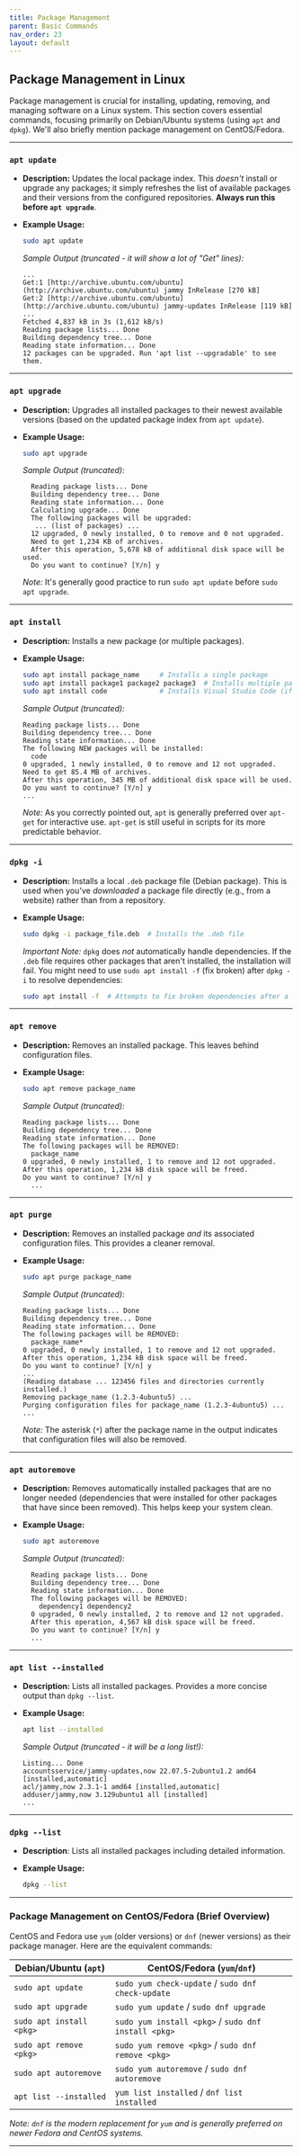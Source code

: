 ```yaml
---
title: Package Management
parent: Basic Commands
nav_order: 23
layout: default
---
```


## Package Management in Linux

Package management is crucial for installing, updating, removing, and managing software on a Linux system. This section covers essential commands, focusing primarily on Debian/Ubuntu systems (using `apt` and `dpkg`). We'll also briefly mention package management on CentOS/Fedora.

---

### `apt update`

- **Description:** Updates the local package index. This _doesn't_ install or upgrade any packages; it simply refreshes the list of available packages and their versions from the configured repositories. **Always run this before `apt upgrade`**.
- **Example Usage:**

  ```bash
  sudo apt update
  ```

  _Sample Output (truncated - it will show a lot of "Get" lines):_

  ```
  ...
  Get:1 [http://archive.ubuntu.com/ubuntu](http://archive.ubuntu.com/ubuntu) jammy InRelease [270 kB]
  Get:2 [http://archive.ubuntu.com/ubuntu](http://archive.ubuntu.com/ubuntu) jammy-updates InRelease [119 kB]
  ...
  Fetched 4,837 kB in 3s (1,612 kB/s)
  Reading package lists... Done
  Building dependency tree... Done
  Reading state information... Done
  12 packages can be upgraded. Run 'apt list --upgradable' to see them.
  ```

---

### `apt upgrade`

- **Description:** Upgrades all installed packages to their newest available versions (based on the updated package index from `apt update`).
- **Example Usage:**

  ```bash
  sudo apt upgrade
  ```

  _Sample Output (truncated):_

  ```
    Reading package lists... Done
    Building dependency tree... Done
    Reading state information... Done
    Calculating upgrade... Done
    The following packages will be upgraded:
     ... (list of packages) ...
    12 upgraded, 0 newly installed, 0 to remove and 0 not upgraded.
    Need to get 1,234 KB of archives.
    After this operation, 5,678 kB of additional disk space will be used.
    Do you want to continue? [Y/n] y
  ```

  _Note:_ It's generally good practice to run `sudo apt update` before `sudo apt upgrade`.

---

### `apt install`

- **Description:** Installs a new package (or multiple packages).
- **Example Usage:**

  ```bash
  sudo apt install package_name     # Installs a single package
  sudo apt install package1 package2 package3  # Installs multiple packages
  sudo apt install code             # Installs Visual Studio Code (if available in the repository)
  ```

  _Sample Output (truncated):_

  ```
  Reading package lists... Done
  Building dependency tree... Done
  Reading state information... Done
  The following NEW packages will be installed:
    code
  0 upgraded, 1 newly installed, 0 to remove and 12 not upgraded.
  Need to get 85.4 MB of archives.
  After this operation, 345 MB of additional disk space will be used.
  Do you want to continue? [Y/n] y
  ...
  ```

  _Note:_ As you correctly pointed out, `apt` is generally preferred over `apt-get` for interactive use. `apt-get` is still useful in scripts for its more predictable behavior.

---

### `dpkg -i`

- **Description:** Installs a local `.deb` package file (Debian package). This is used when you've _downloaded_ a package file directly (e.g., from a website) rather than from a repository.
- **Example Usage:**

  ```bash
  sudo dpkg -i package_file.deb  # Installs the .deb file
  ```

  _Important Note:_ `dpkg` does _not_ automatically handle dependencies. If the `.deb` file requires other packages that aren't installed, the installation will fail. You might need to use `sudo apt install -f` (fix broken) after `dpkg -i` to resolve dependencies:

  ```bash
  sudo apt install -f  # Attempts to fix broken dependencies after a dpkg installation.
  ```

---

### `apt remove`

- **Description:** Removes an installed package. This leaves behind configuration files.
- **Example Usage:**

  ```bash
  sudo apt remove package_name
  ```

  _Sample Output (truncated):_

  ```
  Reading package lists... Done
  Building dependency tree... Done
  Reading state information... Done
  The following packages will be REMOVED:
    package_name
  0 upgraded, 0 newly installed, 1 to remove and 12 not upgraded.
  After this operation, 1,234 kB disk space will be freed.
  Do you want to continue? [Y/n] y
    ...
  ```

---

### `apt purge`

- **Description:** Removes an installed package _and_ its associated configuration files. This provides a cleaner removal.
- **Example Usage:**

  ```bash
  sudo apt purge package_name
  ```

  _Sample Output (truncated):_

  ```
  Reading package lists... Done
  Building dependency tree... Done
  Reading state information... Done
  The following packages will be REMOVED:
    package_name*
  0 upgraded, 0 newly installed, 1 to remove and 12 not upgraded.
  After this operation, 1,234 kB disk space will be freed.
  Do you want to continue? [Y/n] y
  ...
  (Reading database ... 123456 files and directories currently installed.)
  Removing package_name (1.2.3-4ubuntu5) ...
  Purging configuration files for package_name (1.2.3-4ubuntu5) ...
  ...
  ```

  _Note:_ The asterisk (`*`) after the package name in the output indicates that configuration files will also be removed.

---

### `apt autoremove`

- **Description:** Removes automatically installed packages that are no longer needed (dependencies that were installed for other packages that have since been removed). This helps keep your system clean.
- **Example Usage:**

  ```bash
  sudo apt autoremove
  ```

  _Sample Output (truncated):_

  ```
    Reading package lists... Done
    Building dependency tree... Done
    Reading state information... Done
    The following packages will be REMOVED:
      dependency1 dependency2
    0 upgraded, 0 newly installed, 2 to remove and 12 not upgraded.
    After this operation, 4,567 kB disk space will be freed.
    Do you want to continue? [Y/n] y
    ...
  ```

---

### `apt list --installed`

- **Description:** Lists all installed packages. Provides a more concise output than `dpkg --list`.
- **Example Usage:**

  ```bash
  apt list --installed
  ```

  _Sample Output (truncated - it will be a long list!):_

  ```
  Listing... Done
  accountsservice/jammy-updates,now 22.07.5-2ubuntu1.2 amd64 [installed,automatic]
  acl/jammy,now 2.3.1-1 amd64 [installed,automatic]
  adduser/jammy,now 3.129ubuntu1 all [installed]
  ...
  ```

---

### `dpkg --list`

- **Description**: Lists all installed packages including detailed information.
- **Example Usage:**

  ```bash
  dpkg --list
  ```

---

### Package Management on CentOS/Fedora (Brief Overview)

CentOS and Fedora use `yum` (older versions) or `dnf` (newer versions) as their package manager. Here are the equivalent commands:

| Debian/Ubuntu (`apt`)    | CentOS/Fedora (`yum`/`dnf`)                         |
| ------------------------ | --------------------------------------------------- |
| `sudo apt update`        | `sudo yum check-update` / `sudo dnf check-update`   |
| `sudo apt upgrade`       | `sudo yum update` / `sudo dnf upgrade`              |
| `sudo apt install <pkg>` | `sudo yum install <pkg>` / `sudo dnf install <pkg>` |
| `sudo apt remove <pkg>`  | `sudo yum remove <pkg>` / `sudo dnf remove <pkg>`   |
| `sudo apt autoremove`    | `sudo yum autoremove` / `sudo dnf autoremove`       |
| `apt list --installed`   | `yum list installed` / `dnf list installed`         |

_Note: `dnf` is the modern replacement for `yum` and is generally preferred on newer Fedora and CentOS systems._

---
